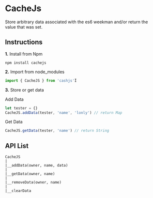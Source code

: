 # CacheJs

Store arbitrary data associated with the es6 weekman and/or return the value that was set.

## Instructions

**1.** Install from Npm

```
npm install cachejs
```

**2.** Import from node_modules

```JavaScript
import { CacheJS } from 'cashjs'Ï
```

**3.** Store or get data

Add Data

```JavaScript
let tester = {}
CacheJS.addData(tester, 'name', 'lonly') // return Map
```

Get Data

```JavaScript
CacheJS.getData(tester, 'name') // return String
```

## API List

```
CacheJS
|
|__addData(owner, name, data)
|
|__getData(owner, name)
|
|__removeData(owner, name)
|
|__clearData
```
